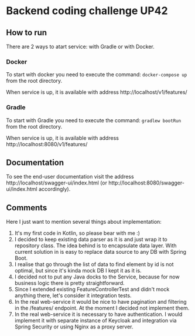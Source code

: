 # Backend coding challenge UP42
## How to run
There are 2 ways to atart service: with Gradle or with Docker. 

### Docker
To start with docker you need to execute the command:
```docker-compose up``` from the root directory. 

When service is up, it is available with address http://localhost/v1/features/

### Gradle
To start with Gradle you need to execute the command:
```gradlew bootRun``` from the root directory.

When service is up, it is available with address http://localhost:8080/v1/features/

## Documentation
To see the end-user documentation visit the address http://localhost/swagger-ui/index.html (or http://localhost:8080/swagger-ui/index.html accordingly).

## Comments 
Here I just want to mention several things about implementation:

1. It's my first code in Kotlin, so please bear with me :)
2. I decided to keep existing data parser as it is and just wrap it to repository class. The idea behind is to encapsulate data layer. With current solution in is easy to replace data source to any DB with Spring Boot. 
3. I realise that go through the list of data to find element by id is not optimal, but since it's kinda mock DB I kept it as it is.
4. I decided not to put any Java docks to the Service, because for now business logic there is pretty straightforward.   
5. Since I extended existing FeatureControllerTest and didn't mock anything there, let's consider it integration tests.
6. In the real web-service it would be nice to have pagination and filtering in the /features/ endpoint. At the moment I decided not implement them.
7. In the real web-service it is necessary to have authentication. I would implement it with separate instance of Keycloak and integration via Spring Security or using Nginx as a proxy server.  